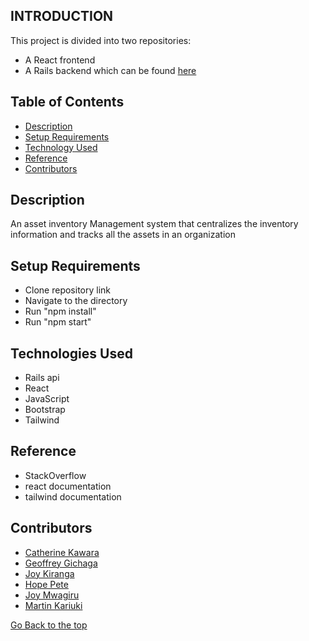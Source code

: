 ## INTRODUCTION

This project is divided into two repositories:
* A React frontend
* A Rails backend which can be found [here](https://github.com/Emkayint/inventory-management)

## Table of Contents

+ [Description](#description)
+ [Setup Requirements](#setup-requirements)
+ [Technology Used](#technology-used)
+ [Reference](#reference)
+ [Contributors](#contributors)

## Description
An asset inventory Management system that centralizes the inventory information and tracks all the assets in an organization

## Setup Requirements
* Clone repository link
* Navigate to the directory
* Run "npm install"
* Run "npm start"

## Technologies Used
* Rails api
* React
* JavaScript
* Bootstrap
* Tailwind

## Reference
* StackOverflow
* react documentation
* tailwind documentation

## Contributors
- [Catherine Kawara](https://github.com/CKawara/)
- [Geoffrey Gichaga](https://github.com/GeoffreyGichaga)
- [Joy Kiranga](https://github.com/wadi-1000)
- [Hope Pete](https://github.com/Achiengy)
- [Joy Mwagiru](https://github.com/Mwagiru)
- [Martin Kariuki](https://github.com/Emkayint)


[Go Back to the top](#description)
